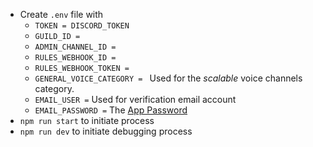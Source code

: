 - Create `.env` file with
    - `TOKEN = DISCORD_TOKEN`
    - `GUILD_ID =`
    - `ADMIN_CHANNEL_ID = `
    - `RULES_WEBHOOK_ID = `
    - `RULES_WEBHOOK_TOKEN =`
    - `GENERAL_VOICE_CATEGORY = ` Used for the *scalable* voice channels category.
    - `EMAIL_USER =` Used for verification email account
    - `EMAIL_PASSWORD =` The [App Password](https://stackoverflow.com/questions/45478293/username-and-password-not-accepted-when-using-nodemailer)
- `npm run start` to initiate process
- `npm run dev` to initiate debugging process